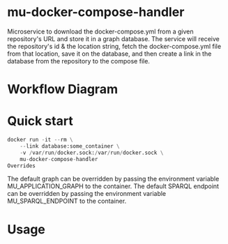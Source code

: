 # mu-docker-compose-handler

Microservice to download the docker-compose.yml from a given repository's URL and store it in a graph database.
The service will receive the repository's id & the location string, fetch the docker-compose.yml file
from that location, save it on the database, and then create a link in the database from the repository to the 
compose file.

# Workflow Diagram


# Quick start

```python
docker run -it --rm \
    --link database:some_container \
    -v /var/run/docker.sock:/var/run/docker.sock \
    mu-docker-compose-handler
Overrides
```

The default graph can be overridden by passing the environment variable MU_APPLICATION_GRAPH to the container.
The default SPARQL endpoint can be overridden by passing the environment variable MU_SPARQL_ENDPOINT to the container.

# Usage




